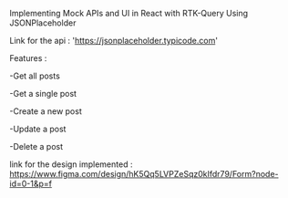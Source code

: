 Implementing Mock APIs and UI in React with RTK-Query Using JSONPlaceholder 

Link for the api : 'https://jsonplaceholder.typicode.com'

Features :
 
-Get all posts

-Get a single post

-Create a new post

-Update a post

-Delete a post

link for the design implemented : https://www.figma.com/design/hK5Qq5LVPZeSqz0kIfdr79/Form?node-id=0-1&p=f
